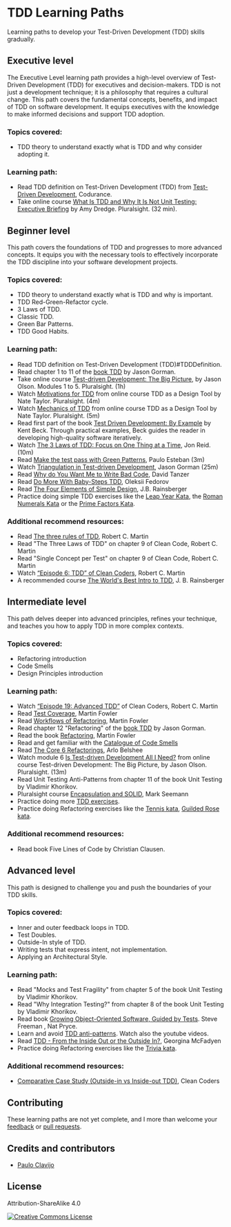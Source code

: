 # TDD Learning Paths

Learning paths to develop your Test-Driven Development (TDD) skills gradually.

## Executive level
The Executive Level learning path provides a high-level overview of Test-Driven Development (TDD) for executives and decision-makers. TDD is not just a development technique; it is a philosophy that requires a cultural change. This path covers the fundamental concepts, benefits, and impact of TDD on software development. It equips executives with the knowledge to make informed decisions and support TDD adoption.

### Topics covered:
- TDD theory to understand exactly what is TDD and why consider adopting it.

### Learning path:
- Read TDD definition on Test-Driven Development (TDD) from [Test-Driven Development](https://www.codurance.com/test-driven-development-guide), Codurance.
- Take online course [What Is TDD and Why It Is Not Unit Testing: Executive Briefing](https://app.pluralsight.com/library/courses/tdd-is-not-unit-testing-executive-briefing/table-of-contents) by Amy Dredge. Pluralsight. (32 min).


## Beginner level
This path covers the foundations of TDD and progresses to more advanced concepts. It equips you with the necessary tools to effectively incorporate the TDD discipline into your software development projects.

### Topics covered:
- TDD theory to understand exactly what is TDD and why is important.
- TDD Red-Green-Refactor cycle.
- 3 Laws of TDD.
- Classic TDD.
- Green Bar Patterns.
- TDD Good Habits.

### Learning path:
- Read TDD definition on Test-Driven Development (TDD)#TDDDefinition.
- Read chapter 1 to 11 of the [book TDD](https://codemanship.co.uk/tdd_jasongorman_codemanship.pdf) by Jason Gorman.
- Take online course [Test-driven Development: The Big Picture](https://app.pluralsight.com/library/courses/test-driven-development-big-picture-2022), by Jason Olson. Modules 1 to 5. Pluralsight. (1h)
- Watch [Motivations for TDD](https://app.pluralsight.com/ilx/video-courses/3a6b15b5-0f5e-4753-91bd-0ecab4d98769/a06a027b-8d25-4955-8ef5-07b1b2776dcd/807e8105-8e33-4a0c-a2da-08a98f396615) from online course TDD as a Design Tool by Nate Taylor. Pluralsight. (4m)
- Watch [Mechanics of TDD](https://app.pluralsight.com/ilx/video-courses/3a6b15b5-0f5e-4753-91bd-0ecab4d98769/a06a027b-8d25-4955-8ef5-07b1b2776dcd/daf15ce9-c356-4439-a1ef-3c8d037effed) from online course TDD as a Design Tool by Nate Taylor. Pluralsight. (5m)
- Read first part of the book [Test Driven Development: By Example](https://www.goodreads.com/book/show/387190.Test_Driven_Development) by Kent Beck. Through practical examples, Beck guides the reader in developing high-quality software iteratively.
- Watch [The 3 Laws of TDD: Focus on One Thing at a Time](https://qualitycoding.org/3-laws-tdd/), Jon Reid. (10m)
- Read [Make the test pass with Green Patterns](https://paucls.wordpress.com/2024/05/24/tdd-make-the-test-pass-with-green-patterns/), Paulo Esteban (3m)
- Watch [Triangulation in Test-driven Development](https://www.youtube.com/watch?v=E8gipX_C5fM), Jason Gorman (25m)
- Read [Why do You Want Me to Write Bad Code](https://www.davidtanzer.net/david%27s%20blog/tdd/2018/08/21/why_do_you_want_me_to_write_wrong_code.html), David Tanzer
- Read [Do More With Baby-Steps TDD](https://www.tddfellow.com/blog/2016/10/19/do-more-with-baby-steps-tdd/), Oleksii Fedorov
- Read [The Four Elements of Simple Design](https://blog.jbrains.ca/permalink/the-four-elements-of-simple-design), J.B. Rainsberger
- Practice doing simple TDD exercises like the [Leap Year Kata](https://codingdojo.org/kata/LeapYears/), the [Roman Numerals Kata](https://kata-log.rocks/roman-numerals-kata) or the [Prime Factors Kata](http://butunclebob.com/ArticleS.UncleBob.ThePrimeFactorsKata).

### Additional recommend resources:
- Read [The three rules of TDD](http://butunclebob.com/ArticleS.UncleBob.TheThreeRulesOfTdd), Robert C. Martin
- Read "The Three Laws of TDD" on chapter 9 of Clean Code, Robert C. Martin
- Read "Single Concept per Test" on chapter 9 of Clean Code, Robert C. Martin
- Watch [“Episode 6: TDD” of Clean Coders](https://cleancoders.com/episode/clean-code-episode-6-p1), Robert C. Martin
- A recommended course [The World's Best Intro to TDD](https://www.jbrains.ca/training/course/worlds-best-intro-to-tdd), J. B. Rainsberger


## Intermediate level
This path delves deeper into advanced principles, refines your technique, and teaches you how to apply TDD in more complex contexts.

### Topics covered:
- Refactoring introduction
- Code Smells
- Design Principles introduction

### Learning path:
- Watch [“Episode 19: Advanced TDD”](https://cleancoders.com/episode/clean-code-episode-19-p1) of Clean Coders, Robert C. Martin
- Read [Test Coverage](https://martinfowler.com/bliki/TestCoverage.html), Martin Fowler
- Read [Workflows of Refactoring](https://martinfowler.com/articles/workflowsOfRefactoring/), Martin Fowler
- Read chapter 12 "Refactoring" of the [book TDD](https://codemanship.co.uk/tdd_jasongorman_codemanship.pdf) by Jason Gorman.
- Read the book [Refactoring](https://martinfowler.com/books/refactoring.html), Martin Fowler
- Read and get familiar with the [Catalogue of Code Smells](https://sourcemaking.com/refactoring/smells)
- Read [The Core 6 Refactorings](http://arlobelshee.com/the-core-6-refactorings), Arlo Belshee
- Watch module 6 [Is Test-driven Development All I Need?]() from online course Test-driven Development: The Big Picture, by Jason Olson. Pluralsight. (13m)
- Read Unit Testing Anti-Patterns from chapter 11 of the book Unit Testing by Vladimir Khorikov.
- Pluralsight course [Encapsulation and SOLID](https://app.pluralsight.com/library/courses/encapsulation-solid/table-of-contents), Mark Seemann
- Practice doing more [TDD exercises](https://kata-log.rocks/starter).
- Practice doing Refactoring exercises like the [Tennis kata](https://kata-log.rocks/tennis-kata), [Guilded Rose kata](https://kata-log.rocks/gilded-rose-kata).

### Additional recommend resources:
- Read book Five Lines of Code by Christian Clausen.

## Advanced level
This path is designed to challenge you and push the boundaries of your TDD skills.

### Topics covered:
- Inner and outer feedback loops in TDD.
- Test Doubles.
- Outside-In style of TDD.
- Writing tests that express intent, not implementation.
- Applying an Architectural Style.

### Learning path:
- Read "Mocks and Test Fragility" from chapter 5 of the book Unit Testing by Vladimir Khorikov.
- Read "Why Integration Testing?" from chapter 8 of the book Unit Testing by Vladimir Khorikov.
- Read book [Growing Object-Oriented Software, Guided by Tests](https://www.goodreads.com/book/show/4268826-growing-object-oriented-software-guided-by-tests). Steve Freeman , Nat Pryce.
- Learn and avoid [TDD anti-patterns](https://www.codurance.com/publications/tdd-antipatters-series). Watch also the youtube videos.
- Read [TDD - From the Inside Out or the Outside In?](https://8thlight.com/insights/tdd-from-the-inside-out-or-the-outside-in), Georgina McFadyen
- Practice doing Refactoring exercises like the [Trivia kata](https://kata-log.rocks/ugly-trivia-kata).

### Additional recommend resources:
- [Comparative Case Study (Outside-in vs Inside-out TDD)](https://cleancoders.com/episode/comparativeDesign-episode-1), Clean Coders

## Contributing
These learning paths are not yet complete, and I more than welcome your [feedback](https://github.com/paucls/tdd-learning-paths/issues) or [pull requests](https://github.com/paucls/tdd-learning-paths/pulls).

## Credits and contributors
* [Paulo Clavijo](https://x.com/pclavijo)

## License
Attribution-ShareAlike 4.0

[![Creative Commons License](https://i.creativecommons.org/l/by-sa/4.0/88x31.png)](http://creativecommons.org/licenses/by-sa/4.0/)

